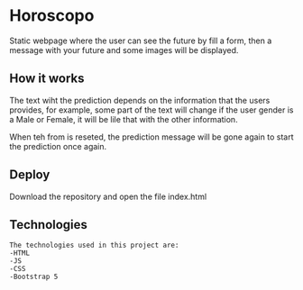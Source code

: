 # Horoscopo 

Static webpage where the user can see the future by fill a form, then a message with your future and some images will be displayed.

## How it works

The text wiht the prediction depends on the information that the users provides, for example, some part of the text will change if the user gender is a Male or Female, it will be lile that with the other information.

When teh from is reseted, the prediction message will be gone again to start the prediction once again.


## Deploy

Download the repository and open the file index.html

## Technologies

```
The technologies used in this project are: 
-HTML
-JS
-CSS
-Bootstrap 5
```
